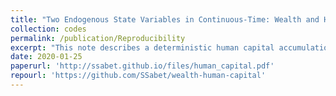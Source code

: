 ```yaml
---
title: "Two Endogenous State Variables in Continuous-Time: Wealth and Human Capital"
collection: codes
permalink: /publication/Reproducibility
excerpt: "This note describes a deterministic human capital accumulation problem in continuous time with one financial asset, and offers a solution method using the finite-difference method. Agents can accumulate financial assets and human capital by dividing their time between labor and education. Human capital is accumulated via a DRS production function and depreciates over time. Labor income receives a wage per unit of time worked and per unit of human capital."
date: 2020-01-25
paperurl: 'http://ssabet.github.io/files/human_capital.pdf'
repourl: 'https://github.com/SSabet/wealth-human-capital'
---
```

